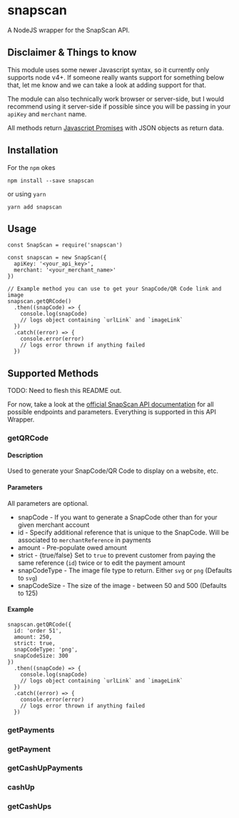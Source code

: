 # snapscan
A NodeJS wrapper for the SnapScan API.

## Disclaimer & Things to know
This module uses some newer Javascript syntax, so it currently only supports node v4+. If someone really wants support for something below that, let me know and we can take a look at adding support for that.

The module can also technically work browser or server-side, but I would recommend using it server-side if possible since you will be passing in your `apiKey` and `merchant` name.

All methods return [Javascript Promises](https://developer.mozilla.org/en/docs/Web/JavaScript/Reference/Global_Objects/Promise) with JSON objects as return data.

## Installation

For the `npm` okes
```
npm install --save snapscan
```

or using `yarn`
```
yarn add snapscan
```

## Usage
```
const SnapScan = require('snapscan')

const snapscan = new SnapScan({
  apiKey: '<your_api_key>',
  merchant: '<your_merchant_name>'
})

// Example method you can use to get your SnapCode/QR Code link and image
snapscan.getQRCode()
  .then((snapCode) => {
    console.log(snapCode)
    // logs object containing `urlLink` and `imageLink`
  })
  .catch((error) => {
    console.error(error)
    // logs error thrown if anything failed
  })
```

## Supported Methods

TODO: Need to flesh this README out.

For now, take a look at the [official SnapScan API documentation](http://developer.getsnapscan.com/) for all possible endpoints and parameters. Everything is supported in this API Wrapper.

### getQRCode
#### Description
Used to generate your SnapCode/QR Code to display on a website, etc.

#### Parameters
All parameters are optional.
* snapCode - If you want to generate a SnapCode other than for your given merchant account
* id - Specify additional reference that is unique to the SnapCode. Will be associated to `merchantReference` in payments
* amount - Pre-populate owed amount
* strict - {true/false} Set to `true` to prevent customer from paying the same reference (`id`) twice or to edit the payment amount
* snapCodeType - The image file type to return. Either `svg` or `png` (Defaults to `svg`)
* snapCodeSize - The size of the image - between 50 and 500 (Defaults to 125)

#### Example
```
snapscan.getQRCode({
  id: 'order 51',
  amount: 250,
  strict: true,
  snapCodeType: 'png',
  snapCodeSize: 300
})
  .then((snapCode) => {
    console.log(snapCode)
    // logs object containing `urlLink` and `imageLink`
  })
  .catch((error) => {
    console.error(error)
    // logs error thrown if anything failed
  })
```

### getPayments

### getPayment

### getCashUpPayments

### cashUp

### getCashUps

